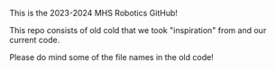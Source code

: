 This is the 2023-2024 MHS Robotics GitHub!

This repo consists of old cold that we took "inspiration" from and our current code.

Please do mind some of the file names in the old code!

